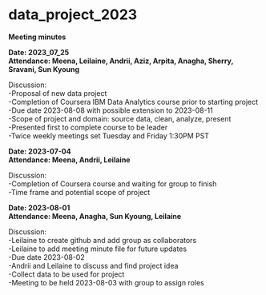 # data_project_2023

**Meeting minutes**

**Date: 2023_07_25**  
**Attendance: Meena, Leilaine, Andrii, Aziz, Arpita, Anagha, Sherry, Sravani, Sun Kyoung**

Discussion:  
  -Proposal of new data project  
  -Completion of Coursera IBM Data Analytics course prior to starting project  
  -Due date 2023-08-08 with possible extension to 2023-08-11  
  -Scope of project and domain: source data, clean, analyze, present  
  -Presented first to complete course to be leader  
  -Twice weekly meetings set Tuesday and Friday 1:30PM PST


**Date: 2023-07-04**  
**Attendance: Meena, Andrii, Leilaine**

Discussion:  
  -Completion of Coursera course and waiting for group to finish  
  -Time frame and potential scope of project  


**Date: 2023-08-01**  
**Attendance: Meena, Anagha, Sun Kyoung, Leilaine**

Discussion:  
  -Leilaine to create github and add group as collaborators  
  -Leilaine to add meeting minute file for future updates  
  -Due date 2023-08-02  
    -Andrii and Leilaine to discuss and find project idea  
    -Collect data to be used for project  
  -Meeting to be held 2023-08-03 with group to assign roles  
